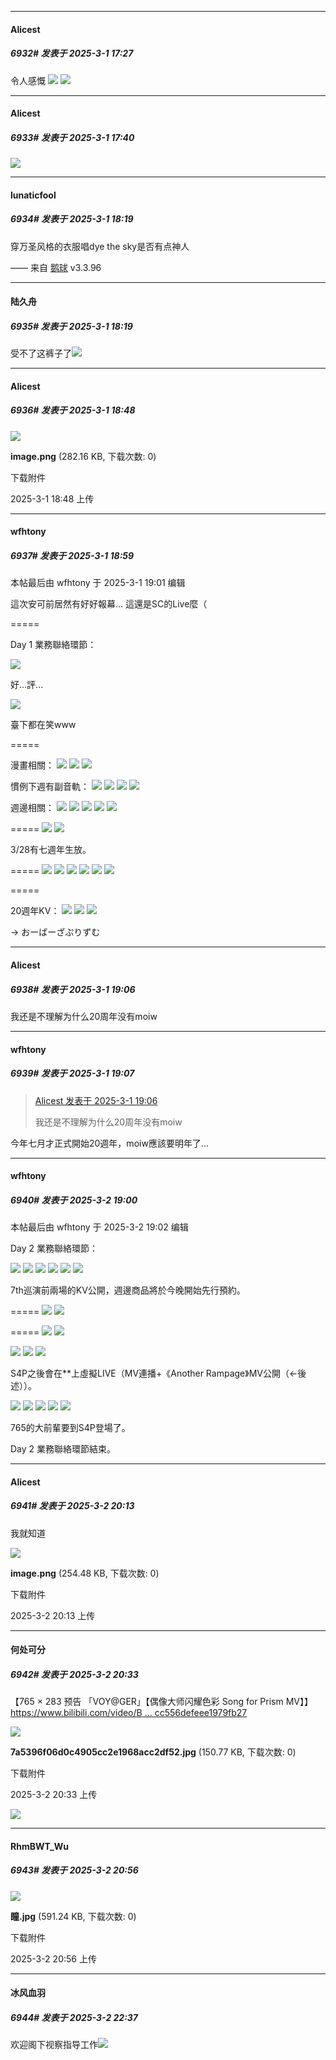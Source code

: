 ﻿
*****

####  Alicest  
##### 6932#       发表于 2025-3-1 17:27

令人感慨
<img src="https://p.sda1.dev/22/ed8af2c6c59b9051dc0f01e373383587/image.jpg" referrerpolicy="no-referrer">
<img src="https://p.sda1.dev/22/29df096a74ecb7037f075f14b706ebb3/image.jpg" referrerpolicy="no-referrer">


*****

####  Alicest  
##### 6933#       发表于 2025-3-1 17:40

<img src="https://p.sda1.dev/22/71c5c9614dd49735d083efb9af1fe111/image.jpg" referrerpolicy="no-referrer">


*****

####  lunaticfool  
##### 6934#       发表于 2025-3-1 18:19

穿万圣风格的衣服唱dye the sky是否有点神人

—— 来自 [鹅球](https://www.pgyer.com/GcUxKd4w) v3.3.96

*****

####  陆久舟  
##### 6935#       发表于 2025-3-1 18:19

受不了这裤子了<img src="https://static.saraba1st.com/image/smiley/face2017/068.png" referrerpolicy="no-referrer">


*****

####  Alicest  
##### 6936#       发表于 2025-3-1 18:48

<img src="https://img.saraba1st.com/forum/202503/01/184841f7sgvr27v2hzm7v7.png" referrerpolicy="no-referrer">

<strong>image.png</strong> (282.16 KB, 下载次数: 0)

下载附件

2025-3-1 18:48 上传


*****

####  wfhtony  
##### 6937#       发表于 2025-3-1 18:59

 本帖最后由 wfhtony 于 2025-3-1 19:01 编辑 

這次安可前居然有好好報幕... 這還是SC的Live麼（

=====

Day 1 業務聯絡環節：

<img src="https://tc2.wfhtony.space/images/2025/03/01/129dedace076664a6c8d4081a787ec49.png" referrerpolicy="no-referrer">

好...評...

<img src="https://tc2.wfhtony.space/images/2025/03/01/805c640f81fc15e6167cd3d80e867e67.png" referrerpolicy="no-referrer">

臺下都在笑www

=====

漫畫相關：
<img src="https://tc2.wfhtony.space/images/2025/03/01/e17d8b5883cc550886ece5095ddc4dda.png" referrerpolicy="no-referrer">
<img src="https://tc2.wfhtony.space/images/2025/03/01/13b98f5a7e44656e90d592c146c95671.png" referrerpolicy="no-referrer">
<img src="https://tc2.wfhtony.space/images/2025/03/01/ca172b4feb76d3dd3dbd60302eca5c6e.png" referrerpolicy="no-referrer">

慣例下週有副音軌：
<img src="https://tc1.wfhtony.space/images/2025/03/01/df900af68665e875ca155c77ba642c65.png" referrerpolicy="no-referrer">
<img src="https://tc1.wfhtony.space/images/2025/03/01/131cba5ea532e3dbd0f3aa12a5b190c5.png" referrerpolicy="no-referrer">
<img src="https://tc1.wfhtony.space/images/2025/03/01/c4fb0b49859a28989dd404c42944b2de.png" referrerpolicy="no-referrer">
<img src="https://tc1.wfhtony.space/images/2025/03/01/dddd968789f6c4aa48fe18b8b983e365.png" referrerpolicy="no-referrer">

週邊相關：
<img src="https://tc2.wfhtony.space/images/2025/03/01/95d42c0393f9ba214047bfdf8c0d9a6a.png" referrerpolicy="no-referrer">
<img src="https://tc2.wfhtony.space/images/2025/03/01/d53c3b84352957ce9bc48f54647be42b.png" referrerpolicy="no-referrer">
<img src="https://tc2.wfhtony.space/images/2025/03/01/8709a32f2ff3c1950ee1694b9caab0d1.png" referrerpolicy="no-referrer">
<img src="https://tc2.wfhtony.space/images/2025/03/01/d220089525f714b3f5ee2c4183d6654c.png" referrerpolicy="no-referrer">
<img src="https://tc2.wfhtony.space/images/2025/03/01/cff78dd937536ec3ee4e1cc5ec6775d4.png" referrerpolicy="no-referrer">

=====
<img src="https://tc1.wfhtony.space/images/2025/03/01/17e13c3aca3e50dc9087eba07557806d.png" referrerpolicy="no-referrer">
<img src="https://tc1.wfhtony.space/images/2025/03/01/7a21b684db0df661a2145d1713f792be.png" referrerpolicy="no-referrer">

3/28有七週年生放。

=====
<img src="https://tc2.wfhtony.space/images/2025/03/01/7c357e9bf250a0fd83115d16f7427e0f.png" referrerpolicy="no-referrer">
<img src="https://tc2.wfhtony.space/images/2025/03/01/c1fde857ca70ceed9d91efab4de76c8c.png" referrerpolicy="no-referrer">
<img src="https://tc2.wfhtony.space/images/2025/03/01/cb37c9c4700b59723e7843ffe751a696.png" referrerpolicy="no-referrer">
<img src="https://tc2.wfhtony.space/images/2025/03/01/5a04dd7e971faca72d16e181e9542209.png" referrerpolicy="no-referrer">
<img src="https://tc2.wfhtony.space/images/2025/03/01/38c5a79dc6af3a0e68c4e2f29223f581.png" referrerpolicy="no-referrer">
<img src="https://tc2.wfhtony.space/images/2025/03/01/da336100e00b51e6e1fc42c87f9a201c.png" referrerpolicy="no-referrer">

=====

20週年KV：
<img src="https://tc1.wfhtony.space/images/2025/03/01/4d02e27d033ad19d49e7b3420477205b.png" referrerpolicy="no-referrer">
<img src="https://tc1.wfhtony.space/images/2025/03/01/0c96ccbf82d04bfd5fd74960af718ebf.png" referrerpolicy="no-referrer">
<img src="https://tc1.wfhtony.space/images/2025/03/01/cf92fdde6bb4afba5e8ab9f1a2ac8730.png" referrerpolicy="no-referrer">

→ おーばーざぷりずむ


*****

####  Alicest  
##### 6938#       发表于 2025-3-1 19:06

我还是不理解为什么20周年没有moiw

*****

####  wfhtony  
##### 6939#       发表于 2025-3-1 19:07

<blockquote><a href="httphttps://bbs.saraba1st.com/2b/forum.php?mod=redirect&amp;goto=findpost&amp;pid=67551338&amp;ptid=2130897" target="_blank">Alicest 发表于 2025-3-1 19:06</a>

我还是不理解为什么20周年没有moiw</blockquote>
今年七月才正式開始20週年，moiw應該要明年了...


*****

####  wfhtony  
##### 6940#       发表于 2025-3-2 19:00

 本帖最后由 wfhtony 于 2025-3-2 19:02 编辑 

Day 2 業務聯絡環節：

<img src="https://tc2.wfhtony.space/images/2025/03/02/19291ced7cf514347d7988205d8f9c45.png" referrerpolicy="no-referrer">
<img src="https://tc2.wfhtony.space/images/2025/03/02/72da4669b607c1b5128c0fdd1e467c85.png" referrerpolicy="no-referrer">

<img src="https://tc2.wfhtony.space/images/2025/03/02/390b718533b434b6358a909373c72203.png" referrerpolicy="no-referrer">
<img src="https://tc2.wfhtony.space/images/2025/03/02/ff5f7b7b5a19fb3a5768c7b6d8eec0cf.png" referrerpolicy="no-referrer">
<img src="https://tc2.wfhtony.space/images/2025/03/02/f66911fb302c26e44ca80c1050abd626.png" referrerpolicy="no-referrer">
<img src="https://tc2.wfhtony.space/images/2025/03/02/0c452579cc52a60eb861b0fa145dd881.png" referrerpolicy="no-referrer">

7th巡演前兩場的KV公開，週邊商品將於今晚開始先行預約。

=====
<img src="https://tc1.wfhtony.space/images/2025/03/02/ff662aae8a69afdfcd3aec54191e7f2b.png" referrerpolicy="no-referrer">
<img src="https://tc1.wfhtony.space/images/2025/03/02/1be432992ebc66eaa9aeebe1d2de93c9.png" referrerpolicy="no-referrer">

=====
<img src="https://tc1.wfhtony.space/images/2025/03/02/0c5e71916b0f7bdb721c0d3cdb979f53.png" referrerpolicy="no-referrer">
<img src="https://tc1.wfhtony.space/images/2025/03/02/a606126f57c823b153b40b001a30a37b.png" referrerpolicy="no-referrer">

<img src="https://tc1.wfhtony.space/images/2025/03/02/df5e03a43eb571c3b575f2b85494a095.png" referrerpolicy="no-referrer">
<img src="https://tc1.wfhtony.space/images/2025/03/02/3fefc25a19a245e9ce68e74ffdd842e1.png" referrerpolicy="no-referrer">
<img src="https://tc1.wfhtony.space/images/2025/03/02/9559760d21a1e03eff63dda602c5101f.png" referrerpolicy="no-referrer">

S4P之後會在**上虛擬LIVE（MV連播+《Another Rampage》MV公開（←後述））。

<img src="https://tc1.wfhtony.space/images/2025/03/02/12196916b0bd062b6a612739e5cb2292.png" referrerpolicy="no-referrer">
<img src="https://tc1.wfhtony.space/images/2025/03/02/6d91faa5294986f4931855177e233453.png" referrerpolicy="no-referrer">

<img src="https://tc1.wfhtony.space/images/2025/03/02/5c7ca352ed13e0bfddd344d7e1c6853e.png" referrerpolicy="no-referrer">
<img src="https://tc1.wfhtony.space/images/2025/03/02/42b58c5071d056277e920583b3a3ef46.png" referrerpolicy="no-referrer">
<img src="https://tc1.wfhtony.space/images/2025/03/02/d63079bddfe5dc5fe5ed460e50eec7bf.png" referrerpolicy="no-referrer">

765的大前輩要到S4P登場了。

Day 2 業務聯絡環節結束。


*****

####  Alicest  
##### 6941#       发表于 2025-3-2 20:13

我就知道

<img src="https://img.saraba1st.com/forum/202503/02/201300tph44q1jzzjkpjjv.png" referrerpolicy="no-referrer">

<strong>image.png</strong> (254.48 KB, 下载次数: 0)

下载附件

2025-3-2 20:13 上传


*****

####  何处可分  
##### 6942#       发表于 2025-3-2 20:33

【765 × 283 预告 「VOY@GER」【偶像大师闪耀色彩 Song for Prism MV】】 [https://www.bilibili.com/video/B ... cc556defeee1979fb27](https://www.bilibili.com/video/BV1m59hYGERC/?share_source=copy_web&amp;vd_source=7c4a22637017bcc556defeee1979fb27)

<img src="https://img.saraba1st.com/forum/202503/02/203333l03xuo20990k5u63.jpg" referrerpolicy="no-referrer">

<strong>7a5396f06d0c4905cc2e1968acc2df52.jpg</strong> (150.77 KB, 下载次数: 0)

下载附件

2025-3-2 20:33 上传

<img src="https://static.saraba1st.com/image/smiley/face2017/067.png" referrerpolicy="no-referrer">


*****

####  RhmBWT_Wu  
##### 6943#       发表于 2025-3-2 20:56

<img src="https://img.saraba1st.com/forum/202503/02/205611v8711lamcflmz7ol.jpg" referrerpolicy="no-referrer">

<strong>瞳.jpg</strong> (591.24 KB, 下载次数: 0)

下载附件

2025-3-2 20:56 上传


*****

####  冰风血羽  
##### 6944#       发表于 2025-3-2 22:37

欢迎阁下视察指导工作<img src="https://static.saraba1st.com/image/smiley/face2017/066.png" referrerpolicy="no-referrer">

